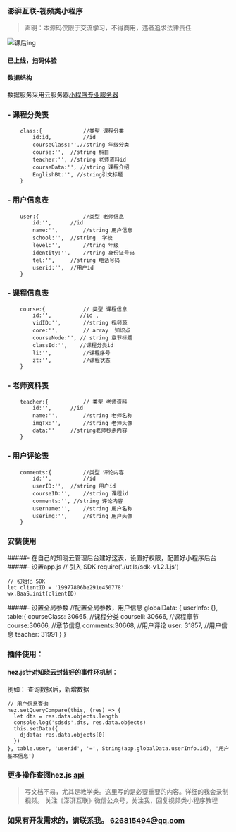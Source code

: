 ### 澎湃互联-视频类小程序
> 声明：本源码仅限于交流学习，不得商用，违者追求法律责任


![课后ing](https://cloud-minapp-12742.cloud.ifanrusercontent.com/1f6xcWATyFCQYNVB.jpg)

####  已上线，扫码体验

#### 数据结构
数据服务采用云服务器[小程序专业服务器](https://cloud.minapp.com/)
		
### - 课程分类表
		class:{ 			//类型 课程分类
			id:id,			//id 	
			courseClass:'',//string 年级分类
			course:'',	//string 科目
			teacher:'',	//string 老师资料id
			courseData:'', //string 课程介绍
			EnglishBt:'', //string引文标题	
		}
		
### - 用户信息表
	 	user:{				//类型 老师信息
			id:'', 		//id
			name:'',		//string 用户信息
			school:'',	//string  学校
			level:'',		//tring 年级
			identity:'', 	//tring 身份证号码	
			tel:'',		//string 电话号码
			userid:'', 	//用户id
		}	
		
### - 课程信息表
		course:{ 			// 类型 课程信息
			id:'',	       //id ,	
			vidID:'',		//string 视频源
			core:'',		// array  知识点
			courseNode:'', // string 章节标题
			classId:'',    //课程分类id
			li:'',			//课程序号
			zt:'',			//课程状态
		}

### - 老师资料表
		teacher:{			// 类型 老师资料
			id:'',    	//id  
			name:'',		//string 老师名称
			imgTx:'',		//string 老师头像
			data:''		//string老师秒杀内容
		} 
		
### - 用户评论表
		comments:{  		//类型 评论内容
			id:'',			//id
			userID:'',	//string 用户id
			courseID:'', 	//string 课程id
			comments:'', //string 评论内容
			username:'',	//string 用户名称
			userimg:'', 	//string 用户头像 
		}						


### 安装使用
#####- 在自己的知晓云管理后台建好这表，设置好权限，配置好小程序后台
#####- 	设置app.js
	 // 引入 SDK
    require('./utils/sdk-v1.2.1.js')

    // 初始化 SDK
    let clientID = '19977806be291e450778'
    wx.BaaS.init(clientID)
    
    
#####- 	设置全局参数
	//配置全局参数，用户信息
	globalData: {
	    userInfo: {},
	    table:{
	      courseClass: 30665,  //课程分类
	      courseli: 30666,   //课程章节
	      course:30666,  //章节信息
	      comments:30668,   //用户评论
	      user: 31857,   //用户信息
	      teacher: 31991
	     }
	 }    
	    

### 插件使用：
#### hez.js针对知晓云封装好的事件环机制：
例如： 查询数据后，新增数据
		
	// 用户信息查询
    hez.setQueryCompare(this, (res) => {
      let dts = res.data.objects.length
      console.log('sdsds',dts, res.data.objects)
      this.setData({
        djdata: res.data.objects[0]
      })
    }, table.user, 'userid', '=', String(app.globalData.userInfo.id), '用户基本信息')
    
    	
### 更多操作查阅hez.js [api](https://github.com/Hezhong123/hez)	
> 写文档不易，尤其是教学类。这里写的是必要重要的内容。详细的我会录制视频。
> 关注《澎湃互联》微信公众号，关注我，回复视频类小程序教程


### 如果有开发需求的，请联系我。 626815494@qq.com
	
	
	    
